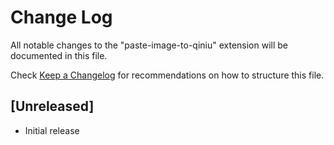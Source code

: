 # Change Log
All notable changes to the "paste-image-to-qiniu" extension will be documented in this file.

Check [Keep a Changelog](http://keepachangelog.com/) for recommendations on how to structure this file.

## [Unreleased]
- Initial release